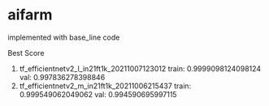 # aifarm
implemented with base_line code

Best Score
1. tf_efficientnetv2_l_in21ft1k_20211007123012 train: 0.9999098124098124 val: 0.997836278398846
2. tf_efficientnetv2_m_in21ft1k_20211006215437 train: 0.999549062049062  val: 0.994590695997115
